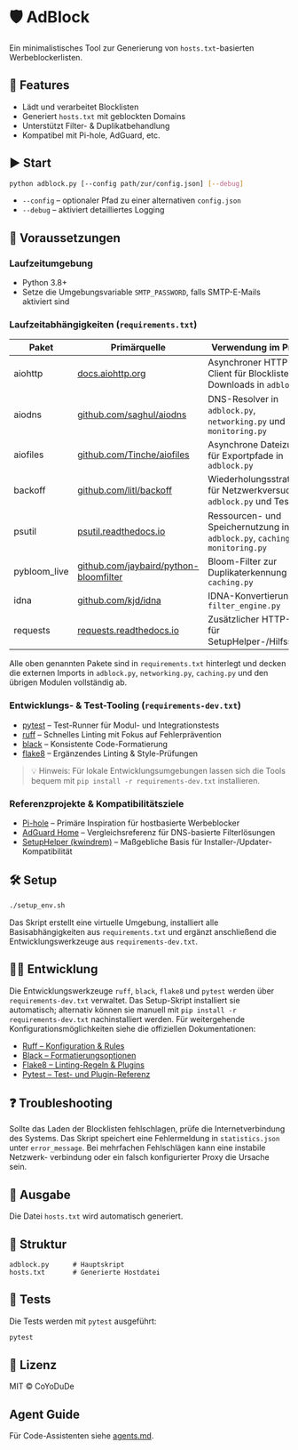 # 🛡️ AdBlock

Ein minimalistisches Tool zur Generierung von `hosts.txt`-basierten Werbeblockerlisten.

## 🚀 Features

- Lädt und verarbeitet Blocklisten
- Generiert `hosts.txt` mit geblockten Domains
- Unterstützt Filter- & Duplikatbehandlung
- Kompatibel mit Pi-hole, AdGuard, etc.

## ▶️ Start

```bash
python adblock.py [--config path/zur/config.json] [--debug]
```

* `--config` – optionaler Pfad zu einer alternativen `config.json`
* `--debug` – aktiviert detailliertes Logging

## 🔧 Voraussetzungen

### Laufzeitumgebung

- Python 3.8+
- Setze die Umgebungsvariable `SMTP_PASSWORD`, falls SMTP-E-Mails aktiviert sind

### Laufzeitabhängigkeiten (`requirements.txt`)

| Paket | Primärquelle | Verwendung im Projekt |
| --- | --- | --- |
| aiohttp | [docs.aiohttp.org](https://docs.aiohttp.org/) | Asynchroner HTTP-Client für Blocklisten-Downloads in `adblock.py` |
| aiodns | [github.com/saghul/aiodns](https://github.com/saghul/aiodns) | DNS-Resolver in `adblock.py`, `networking.py` und `monitoring.py` |
| aiofiles | [github.com/Tinche/aiofiles](https://github.com/Tinche/aiofiles) | Asynchrone Dateizugriffe für Exportpfade in `adblock.py` |
| backoff | [github.com/litl/backoff](https://github.com/litl/backoff) | Wiederholungsstrategien für Netzwerkversuche in `adblock.py` und Tests |
| psutil | [psutil.readthedocs.io](https://psutil.readthedocs.io/) | Ressourcen- und Speichernutzung in `adblock.py`, `caching.py`, `monitoring.py` |
| pybloom_live | [github.com/jaybaird/python-bloomfilter](https://github.com/jaybaird/python-bloomfilter) | Bloom-Filter zur Duplikaterkennung in `caching.py` |
| idna | [github.com/kjd/idna](https://github.com/kjd/idna) | IDNA-Konvertierung in `filter_engine.py` |
| requests | [requests.readthedocs.io](https://requests.readthedocs.io/en/latest/) | Zusätzlicher HTTP-Client für SetupHelper-/Hilfsskripte |

Alle oben genannten Pakete sind in `requirements.txt` hinterlegt und decken die externen Imports in `adblock.py`, `networking.py`, `caching.py` und den übrigen Modulen vollständig ab.

### Entwicklungs- & Test-Tooling (`requirements-dev.txt`)

- [pytest](https://docs.pytest.org/en/latest/) – Test-Runner für Modul- und Integrationstests
- [ruff](https://docs.astral.sh/ruff/) – Schnelles Linting mit Fokus auf Fehlerprävention
- [black](https://black.readthedocs.io/en/stable/) – Konsistente Code-Formatierung
- [flake8](https://flake8.pycqa.org/en/latest/) – Ergänzendes Linting & Style-Prüfungen

> 💡 Hinweis: Für lokale Entwicklungsumgebungen lassen sich die Tools bequem mit `pip install -r requirements-dev.txt` installieren.

### Referenzprojekte & Kompatibilitätsziele

- [Pi-hole](https://pi-hole.net/) – Primäre Inspiration für hostbasierte Werbeblocker
- [AdGuard Home](https://adguard.com/) – Vergleichsreferenz für DNS-basierte Filterlösungen
- [SetupHelper (kwindrem)](https://github.com/kwindrem/SetupHelper) – Maßgebliche Basis für Installer-/Updater-Kompatibilität

## 🛠️ Setup

```bash
./setup_env.sh
```

Das Skript erstellt eine virtuelle Umgebung, installiert alle Basisabhängigkeiten aus `requirements.txt` und ergänzt anschließend die Entwicklungswerkzeuge aus `requirements-dev.txt`.

## 👩‍💻 Entwicklung

Die Entwicklungswerkzeuge `ruff`, `black`, `flake8` und `pytest` werden über `requirements-dev.txt` verwaltet. Das Setup-Skript installiert sie automatisch; alternativ können sie manuell mit `pip install -r requirements-dev.txt` nachinstalliert werden. Für weitergehende Konfigurationsmöglichkeiten siehe die offiziellen Dokumentationen:

- [Ruff – Konfiguration & Rules](https://docs.astral.sh/ruff/)
- [Black – Formatierungsoptionen](https://black.readthedocs.io/en/stable/)
- [Flake8 – Linting-Regeln & Plugins](https://flake8.pycqa.org/en/latest/)
- [Pytest – Test- und Plugin-Referenz](https://docs.pytest.org/en/latest/)

## ❓ Troubleshooting

Sollte das Laden der Blocklisten fehlschlagen, prüfe die Internetverbindung
des Systems. Das Skript speichert eine Fehlermeldung in `statistics.json` unter
`error_message`. Bei mehrfachen Fehlschlägen kann eine instabile Netzwerk-
verbindung oder ein falsch konfigurierter Proxy die Ursache sein.

## 📄 Ausgabe

Die Datei `hosts.txt` wird automatisch generiert.

## 📁 Struktur

```
adblock.py      # Hauptskript
hosts.txt       # Generierte Hostdatei
```

## 🧪 Tests

Die Tests werden mit `pytest` ausgeführt:

```bash
pytest
```

## 📄 Lizenz

MIT © CoYoDuDe

## Agent Guide
Für Code-Assistenten siehe [agents.md](./agents.md).
